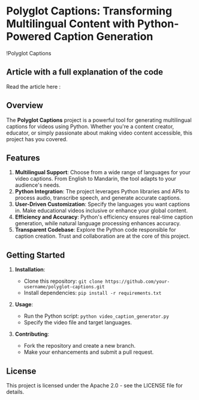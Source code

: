 # Polyglot Captions: Transforming Multilingual Content with Python-Powered Caption Generation

!Polyglot Captions

## Article with a full explanation of the code
Read the article here : 

## Overview

The **Polyglot Captions** project is a powerful tool for generating multilingual captions for videos using Python. Whether you're a content creator, educator, or simply passionate about making video content accessible, this project has you covered.

## Features

1. **Multilingual Support**: Choose from a wide range of languages for your video captions. From English to Mandarin, the tool adapts to your audience's needs.
2. **Python Integration**: The project leverages Python libraries and APIs to process audio, transcribe speech, and generate accurate captions.
3. **User-Driven Customization**: Specify the languages you want captions in. Make educational videos inclusive or enhance your global content.
4. **Efficiency and Accuracy**: Python's efficiency ensures real-time caption generation, while natural language processing enhances accuracy.
5. **Transparent Codebase**: Explore the Python code responsible for caption creation. Trust and collaboration are at the core of this project.

## Getting Started

1. **Installation**:
   - Clone this repository: `git clone https://github.com/your-username/polyglot-captions.git`
   - Install dependencies: `pip install -r requirements.txt`

2. **Usage**:
   - Run the Python script: `python video_caption_generator.py`
   - Specify the video file and target languages.

3. **Contributing**:
   - Fork the repository and create a new branch.
   - Make your enhancements and submit a pull request.

## License
This project is licensed under the Apache 2.0 - see the LICENSE file for details.

